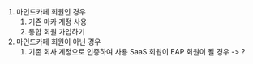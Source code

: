 1. 마인드카페 회원인 경우
	1. 기존 마카 계정 사용
	2. 통합 회원 가입하기
2. 마인드카페 회원이 아닌 경우
	1. 기존 회사 계정으로 인증하여 사용
SaaS 회원이 EAP 회원이 될 경우 -> ?
